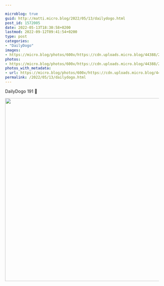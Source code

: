 ```yaml
---

microblog: true
guid: http://matti.micro.blog/2022/05/13/dailydogo.html
post_id: 1572005
date: 2022-05-13T18:30:58+0200
lastmod: 2022-09-12T09:41:54+0200
type: post
categories:
- "DailyDogo"
images:
- https://micro.blog/photos/600x/https://cdn.uploads.micro.blog/44388/2022/7d1e859433.jpg
photos:
- https://micro.blog/photos/600x/https://cdn.uploads.micro.blog/44388/2022/7d1e859433.jpg
photos_with_metadata:
- url: https://micro.blog/photos/600x/https://cdn.uploads.micro.blog/44388/2022/7d1e859433.jpg
permalink: /2022/05/13/dailydogo.html
---
```

DailyDogo 191 🐶

<img src="/media/uploads/2022/7d1e859433.jpg" width="600" height="600" alt="" />
